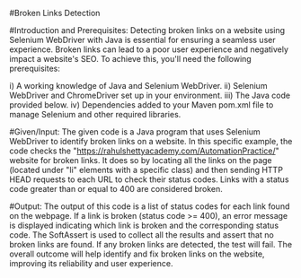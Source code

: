 #Broken Links Detection

#Introduction and Prerequisites:
Detecting broken links on a website using Selenium WebDriver with Java is essential for ensuring a seamless user experience. Broken links can lead to a poor user experience and negatively impact a website's SEO. To achieve this, you'll need the following prerequisites:

i)   A working knowledge of Java and Selenium WebDriver.
ii)  Selenium WebDriver and ChromeDriver set up in your environment.
iii) The Java code provided below.
iv)  Dependencies added to your Maven pom.xml file to manage Selenium and other required libraries.

#Given/Input:
The given code is a Java program that uses Selenium WebDriver to identify broken links on a website. In this specific example, the code checks the "https://rahulshettyacademy.com/AutomationPractice/" website for broken links. It does so by locating all the links on the page (located under "li" elements with a specific class) and then sending HTTP HEAD requests to each URL to check their status codes. Links with a status code greater than or equal to 400 are considered broken.

#Output:
The output of this code is a list of status codes for each link found on the webpage. If a link is broken (status code >= 400), an error message is displayed indicating which link is broken and the corresponding status code. The SoftAssert is used to collect all the results and assert that no broken links are found. If any broken links are detected, the test will fail. The overall outcome will help identify and fix broken links on the website, improving its reliability and user experience.


